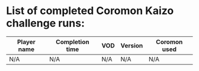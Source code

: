 # List of completed Coromon Kaizo challenge runs:

| Player name  | Completion time | VOD | Version | Coromon used |
| ------------- | ------------- | ------------- | ------------- | ------------- |
| N/A  | N/A  | N/A | N/A | N/A |
